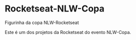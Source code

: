# Rocketseat-NLW-Copa
Figurinha da copa NLW-Rocketseat

Este é um dos projetos da Rocketseat do evento NLW-Copa.
